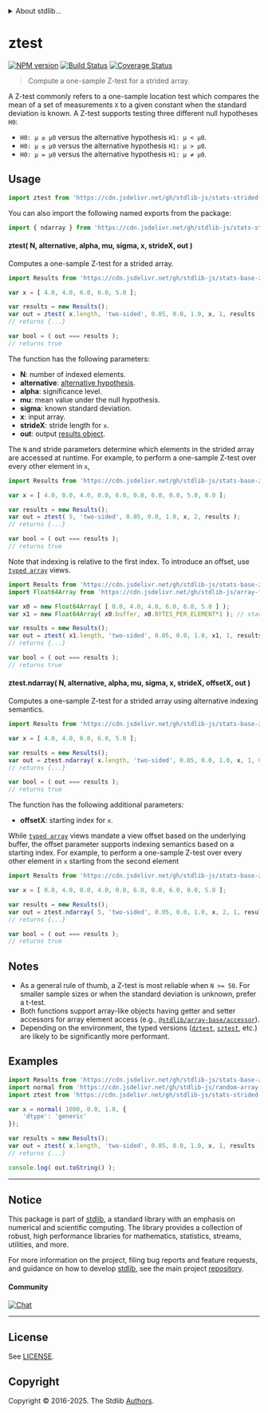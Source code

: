 <!--

@license Apache-2.0

Copyright (c) 2025 The Stdlib Authors.

Licensed under the Apache License, Version 2.0 (the "License");
you may not use this file except in compliance with the License.
You may obtain a copy of the License at

   http://www.apache.org/licenses/LICENSE-2.0

Unless required by applicable law or agreed to in writing, software
distributed under the License is distributed on an "AS IS" BASIS,
WITHOUT WARRANTIES OR CONDITIONS OF ANY KIND, either express or implied.
See the License for the specific language governing permissions and
limitations under the License.

-->

<!-- lint disable max-heading-length -->


<details>
  <summary>
    About stdlib...
  </summary>
  <p>We believe in a future in which the web is a preferred environment for numerical computation. To help realize this future, we've built stdlib. stdlib is a standard library, with an emphasis on numerical and scientific computation, written in JavaScript (and C) for execution in browsers and in Node.js.</p>
  <p>The library is fully decomposable, being architected in such a way that you can swap out and mix and match APIs and functionality to cater to your exact preferences and use cases.</p>
  <p>When you use stdlib, you can be absolutely certain that you are using the most thorough, rigorous, well-written, studied, documented, tested, measured, and high-quality code out there.</p>
  <p>To join us in bringing numerical computing to the web, get started by checking us out on <a href="https://github.com/stdlib-js/stdlib">GitHub</a>, and please consider <a href="https://opencollective.com/stdlib">financially supporting stdlib</a>. We greatly appreciate your continued support!</p>
</details>

# ztest

[![NPM version][npm-image]][npm-url] [![Build Status][test-image]][test-url] [![Coverage Status][coverage-image]][coverage-url] <!-- [![dependencies][dependencies-image]][dependencies-url] -->

> Compute a one-sample Z-test for a strided array.

<section class="intro">

A Z-test commonly refers to a one-sample location test which compares the mean of a set of measurements `X` to a given constant when the standard deviation is known. A Z-test supports testing three different null hypotheses `H0`:

-   `H0: μ ≥ μ0` versus the alternative hypothesis `H1: μ < μ0`.
-   `H0: μ ≤ μ0` versus the alternative hypothesis `H1: μ > μ0`.
-   `H0: μ = μ0` versus the alternative hypothesis `H1: μ ≠ μ0`.

</section>

<!-- /.intro -->



<section class="usage">

## Usage

```javascript
import ztest from 'https://cdn.jsdelivr.net/gh/stdlib-js/stats-strided-ztest@deno/mod.js';
```

You can also import the following named exports from the package:

```javascript
import { ndarray } from 'https://cdn.jsdelivr.net/gh/stdlib-js/stats-strided-ztest@deno/mod.js';
```

#### ztest( N, alternative, alpha, mu, sigma, x, strideX, out )

Computes a one-sample Z-test for a strided array.

```javascript
import Results from 'https://cdn.jsdelivr.net/gh/stdlib-js/stats-base-ztest-one-sample-results-float64@deno/mod.js';

var x = [ 4.0, 4.0, 6.0, 6.0, 5.0 ];

var results = new Results();
var out = ztest( x.length, 'two-sided', 0.05, 0.0, 1.0, x, 1, results );
// returns {...}

var bool = ( out === results );
// returns true
```

The function has the following parameters:

-   **N**: number of indexed elements.
-   **alternative**: [alternative hypothesis][@stdlib/stats/base/ztest/alternatives].
-   **alpha**: significance level.
-   **mu**: mean value under the null hypothesis.
-   **sigma**: known standard deviation.
-   **x**: input array.
-   **strideX**: stride length for `x`.
-   **out**: output [results object][@stdlib/stats/base/ztest/one-sample/results/float64].

The `N` and stride parameters determine which elements in the strided array are accessed at runtime. For example, to perform a one-sample Z-test over every other element in `x`,

```javascript
import Results from 'https://cdn.jsdelivr.net/gh/stdlib-js/stats-base-ztest-one-sample-results-float64@deno/mod.js';

var x = [ 4.0, 0.0, 4.0, 0.0, 6.0, 0.0, 6.0, 0.0, 5.0, 0.0 ];

var results = new Results();
var out = ztest( 5, 'two-sided', 0.05, 0.0, 1.0, x, 2, results );
// returns {...}

var bool = ( out === results );
// returns true
```

Note that indexing is relative to the first index. To introduce an offset, use [`typed array`][mdn-typed-array] views.

<!-- eslint-disable stdlib/capitalized-comments -->

```javascript
import Results from 'https://cdn.jsdelivr.net/gh/stdlib-js/stats-base-ztest-one-sample-results-float64@deno/mod.js';
import Float64Array from 'https://cdn.jsdelivr.net/gh/stdlib-js/array-float64@deno/mod.js';

var x0 = new Float64Array( [ 0.0, 4.0, 4.0, 6.0, 6.0, 5.0 ] );
var x1 = new Float64Array( x0.buffer, x0.BYTES_PER_ELEMENT*1 ); // start at 2nd element

var results = new Results();
var out = ztest( x1.length, 'two-sided', 0.05, 0.0, 1.0, x1, 1, results );
// returns {...}

var bool = ( out === results );
// returns true
```

#### ztest.ndarray( N, alternative, alpha, mu, sigma, x, strideX, offsetX, out )

Computes a one-sample Z-test for a strided array using alternative indexing semantics.

```javascript
import Results from 'https://cdn.jsdelivr.net/gh/stdlib-js/stats-base-ztest-one-sample-results-float64@deno/mod.js';

var x = [ 4.0, 4.0, 6.0, 6.0, 5.0 ];

var results = new Results();
var out = ztest.ndarray( x.length, 'two-sided', 0.05, 0.0, 1.0, x, 1, 0, results );
// returns {...}

var bool = ( out === results );
// returns true
```

The function has the following additional parameters:

-   **offsetX**: starting index for `x`.

While [`typed array`][mdn-typed-array] views mandate a view offset based on the underlying buffer, the offset parameter supports indexing semantics based on a starting index. For example, to perform a one-sample Z-test over every other element in `x` starting from the second element

```javascript
import Results from 'https://cdn.jsdelivr.net/gh/stdlib-js/stats-base-ztest-one-sample-results-float64@deno/mod.js';

var x = [ 0.0, 4.0, 0.0, 4.0, 0.0, 6.0, 0.0, 6.0, 0.0, 5.0 ];

var results = new Results();
var out = ztest.ndarray( 5, 'two-sided', 0.05, 0.0, 1.0, x, 2, 1, results );
// returns {...}

var bool = ( out === results );
// returns true
```

</section>

<!-- /.usage -->

<section class="notes">

## Notes

-   As a general rule of thumb, a Z-test is most reliable when `N >= 50`. For smaller sample sizes or when the standard deviation is unknown, prefer a t-test.
-   Both functions support array-like objects having getter and setter accessors for array element access (e.g., [`@stdlib/array-base/accessor`][@stdlib/array/base/accessor]).
-   Depending on the environment, the typed versions ([`dztest`][@stdlib/stats/strided/dztest], [`sztest`][@stdlib/stats/strided/sztest], etc.) are likely to be significantly more performant.

</section>

<!-- /.notes -->

<section class="examples">

## Examples

<!-- eslint no-undef: "error" -->

```javascript
import Results from 'https://cdn.jsdelivr.net/gh/stdlib-js/stats-base-ztest-one-sample-results-float64@deno/mod.js';
import normal from 'https://cdn.jsdelivr.net/gh/stdlib-js/random-array-normal@deno/mod.js';
import ztest from 'https://cdn.jsdelivr.net/gh/stdlib-js/stats-strided-ztest@deno/mod.js';

var x = normal( 1000, 0.0, 1.0, {
    'dtype': 'generic'
});

var results = new Results();
var out = ztest( x.length, 'two-sided', 0.05, 0.0, 1.0, x, 1, results );
// returns {...}

console.log( out.toString() );
```

</section>

<!-- /.examples -->

<section class="references">

</section>

<!-- /.references -->

<!-- Section for related `stdlib` packages. Do not manually edit this section, as it is automatically populated. -->

<section class="related">

</section>

<!-- /.related -->

<!-- Section for all links. Make sure to keep an empty line after the `section` element and another before the `/section` close. -->


<section class="main-repo" >

* * *

## Notice

This package is part of [stdlib][stdlib], a standard library with an emphasis on numerical and scientific computing. The library provides a collection of robust, high performance libraries for mathematics, statistics, streams, utilities, and more.

For more information on the project, filing bug reports and feature requests, and guidance on how to develop [stdlib][stdlib], see the main project [repository][stdlib].

#### Community

[![Chat][chat-image]][chat-url]

---

## License

See [LICENSE][stdlib-license].


## Copyright

Copyright &copy; 2016-2025. The Stdlib [Authors][stdlib-authors].

</section>

<!-- /.stdlib -->

<!-- Section for all links. Make sure to keep an empty line after the `section` element and another before the `/section` close. -->

<section class="links">

[npm-image]: http://img.shields.io/npm/v/@stdlib/stats-strided-ztest.svg
[npm-url]: https://npmjs.org/package/@stdlib/stats-strided-ztest

[test-image]: https://github.com/stdlib-js/stats-strided-ztest/actions/workflows/test.yml/badge.svg?branch=main
[test-url]: https://github.com/stdlib-js/stats-strided-ztest/actions/workflows/test.yml?query=branch:main

[coverage-image]: https://img.shields.io/codecov/c/github/stdlib-js/stats-strided-ztest/main.svg
[coverage-url]: https://codecov.io/github/stdlib-js/stats-strided-ztest?branch=main

<!--

[dependencies-image]: https://img.shields.io/david/stdlib-js/stats-strided-ztest.svg
[dependencies-url]: https://david-dm.org/stdlib-js/stats-strided-ztest/main

-->

[chat-image]: https://img.shields.io/gitter/room/stdlib-js/stdlib.svg
[chat-url]: https://app.gitter.im/#/room/#stdlib-js_stdlib:gitter.im

[stdlib]: https://github.com/stdlib-js/stdlib

[stdlib-authors]: https://github.com/stdlib-js/stdlib/graphs/contributors

[umd]: https://github.com/umdjs/umd
[es-module]: https://developer.mozilla.org/en-US/docs/Web/JavaScript/Guide/Modules

[deno-url]: https://github.com/stdlib-js/stats-strided-ztest/tree/deno
[deno-readme]: https://github.com/stdlib-js/stats-strided-ztest/blob/deno/README.md
[umd-url]: https://github.com/stdlib-js/stats-strided-ztest/tree/umd
[umd-readme]: https://github.com/stdlib-js/stats-strided-ztest/blob/umd/README.md
[esm-url]: https://github.com/stdlib-js/stats-strided-ztest/tree/esm
[esm-readme]: https://github.com/stdlib-js/stats-strided-ztest/blob/esm/README.md
[branches-url]: https://github.com/stdlib-js/stats-strided-ztest/blob/main/branches.md

[stdlib-license]: https://raw.githubusercontent.com/stdlib-js/stats-strided-ztest/main/LICENSE

[variance]: https://en.wikipedia.org/wiki/Variance

[@stdlib/stats/base/ztest/alternatives]: https://github.com/stdlib-js/stats-base-ztest-alternatives/tree/deno

[@stdlib/stats/base/ztest/one-sample/results/float64]: https://github.com/stdlib-js/stats-base-ztest-one-sample-results-float64/tree/deno

[@stdlib/array/base/accessor]: https://github.com/stdlib-js/array-base-accessor/tree/deno

[@stdlib/stats/strided/dztest]: https://github.com/stdlib-js/stats-strided-dztest/tree/deno

[@stdlib/stats/strided/sztest]: https://github.com/stdlib-js/stats-strided-sztest/tree/deno

[mdn-typed-array]: https://developer.mozilla.org/en-US/docs/Web/JavaScript/Reference/Global_Objects/TypedArray

</section>

<!-- /.links -->
